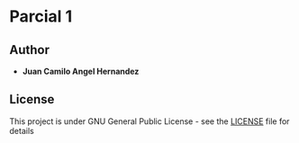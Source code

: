 # Parcial 1



## Author

* **Juan Camilo Angel Hernandez** 


## License

This project is under GNU General Public License - see the [LICENSE](LICENSE) file for details
